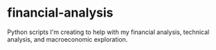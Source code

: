 # financial-analysis

Python scripts I'm creating to help with my financial analysis, technical analysis, and macroeconomic exploration.

